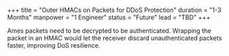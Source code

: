 +++
title = "Outer HMACs on Packets for DDoS Protection"
duration = "1-3 Months"
manpower = "1 Engineer"
status = "Future"
lead = "TBD"
+++

Ames packets need to be decrypted to be authenticated.  Wrapping the packet in an HMAC would let the receiver discard unauthenticated packets faster, improving DoS resilience.
